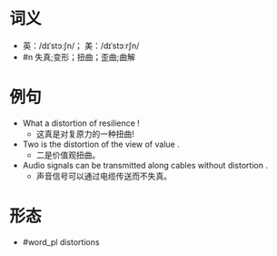 # 词义
- 英：/dɪˈstɔːʃn/； 美：/dɪˈstɔːrʃn/
- #n 失真;变形；扭曲；歪曲;曲解
# 例句
- What a distortion of resilience !
	- 这真是对复原力的一种扭曲!
- Two is the distortion of the view of value .
	- 二是价值观扭曲。
- Audio signals can be transmitted along cables without distortion .
	- 声音信号可以通过电缆传送而不失真。
# 形态
- #word_pl distortions
